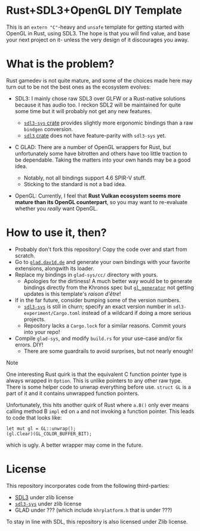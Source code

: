 # Rust+SDL3+OpenGL DIY Template

This is an `extern "C"`-heavy and `unsafe` template for getting started with OpenGL in Rust, using SDL3. The hope is that you will find value, and base your next project on it- unless the very design of it discourages you away.

# What is the problem?

Rust gamedev is not quite mature, and some of the choices made here may turn out to be not the best ones as the ecosystem evolves:

- SDL3: I mainly chose raw SDL3 over GLFW or a Rust-native solutions because it has audio too. I reckon SDL2 will be maintained for quite some time but it will probably not get any new features.
    + [`sdl3-sys` crate](https://crates.io/crates/sdl3-sys) provides slightly more ergonomic bindings than a raw `bindgen` conversion.
    + [`sdl3` crate](https://crates.io/crates/sdl3) does not have feature-parity with `sdl3-sys` yet.
    
- C GLAD: There are a number of OpenGL wrappers for Rust, but unfortunately some have bitrotten and others have too little traction to be dependable. Taking the matters into your own hands may be a good idea.
    + Notably, not all bindings support 4.6 SPIR-V stuff.
    + Sticking to the standard is not a bad idea.

- OpenGL: Currently, I feel that **Rust Vulkan ecosystem seems more mature than its OpenGL counterpart**, so you may want to re-evaluate whether you *really* want OpenGL.

# How to use it, then?

- Probably don't fork this repository! Copy the code over and start from scratch.
- Go to [`glad.dav1d.de`](https://glad.dav1d.de/) and generate your own bindings with your favorite extensions, alongwith its loader.
- Replace my bindings in `glad-sys/cc/` directory with yours.
    + Apologies for the dirtiness! A much better way would be to generate bindings directly from the Khronos spec but [`gl_generator`](https://crates.io/crates/gl_generator) not getting updates is this template's *raison d'être*!
- If in the far future, consider bumping some of the version numbers.
    + [`sdl3-sys`](https://crates.io/crates/sdl3-sys) is still in churn; specify an exact version number in `sdl3-experiment/Cargo.toml` instead of a wildcard if doing a more serious projects.
    + Repository lacks a `Cargo.lock` for a similar reasons. Commit yours into your repo!
- Compile `glad-sys`, and modify `build.rs` for your use-case and/or fix errors. DIY!
    + There are some guardrails to avoid surprises, but not nearly enough!

> [!NOTE]
> One interesting Rust quirk is that the equivalent C function pointer type is always wrapped in `Option`. This is unlike pointers to any other raw type. There is some helper code to unwrap everything before use. `struct GL` is a part of it and it contains unwrapped function pointers.
> 
> Unfortunately, this hits another quirk of Rust where `a.B()` only ever means calling method B `impl` ed on `a` and not invoking a function pointer. This leads to code that looks like:
>
> ```
> let mut gl = GL::unwrap();
> (gl.Clear)(GL_COLOR_BUFFER_BIT);
> ```
> which is ugly. A better wrapper may come in the future.

# License

This repository incorporates code from the following third-parties:

- [SDL3](https://wiki.libsdl.org/SDL3/FrontPage) under zlib license
- [`sdl3-sys`](https://crates.io/crates/sdl3-sys) under zlib license
- GLAD under ??? (which include `khrplatform.h` that is under ???)

To stay in line with SDL, this repository is also licensed under Zlib license.
